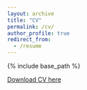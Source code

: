 ```yaml
---
layout: archive
title: "CV"
permalink: /cv/
author_profile: true
redirect_from:
  - /resume
---
```


{% include base_path %}


[Download CV here](http://academicpages.github.io/files/CV-Sand.pdf)
